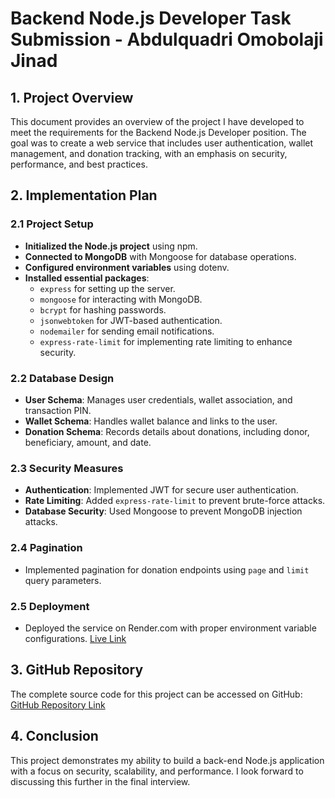 # **Backend Node.js Developer Task Submission - Abdulquadri Omobolaji Jinad**

## **1. Project Overview**

This document provides an overview of the project I have developed to meet the requirements for the Backend Node.js Developer position. The goal was to create a web service that includes user authentication, wallet management, and donation tracking, with an emphasis on security, performance, and best practices.

## **2. Implementation Plan**

### **2.1 Project Setup**

- **Initialized the Node.js project** using npm.
- **Connected to MongoDB** with Mongoose for database operations.
- **Configured environment variables** using dotenv.
- **Installed essential packages**:
  - `express` for setting up the server.
  - `mongoose` for interacting with MongoDB.
  - `bcrypt` for hashing passwords.
  - `jsonwebtoken` for JWT-based authentication.
  - `nodemailer` for sending email notifications.
  - `express-rate-limit` for implementing rate limiting to enhance security.

### **2.2 Database Design**

- **User Schema**: Manages user credentials, wallet association, and transaction PIN.
- **Wallet Schema**: Handles wallet balance and links to the user.
- **Donation Schema**: Records details about donations, including donor, beneficiary, amount, and date.

### **2.3 Security Measures**

- **Authentication**: Implemented JWT for secure user authentication.
- **Rate Limiting**: Added `express-rate-limit` to prevent brute-force attacks.
- **Database Security**: Used Mongoose to prevent MongoDB injection attacks.

### **2.4 Pagination**

- Implemented pagination for donation endpoints using `page` and `limit` query parameters.

### **2.5 Deployment**

- Deployed the service on Render.com with proper environment variable configurations. [Live Link](https://fastamoni-backend-test-jinad-abdulquadri.onrender.com)

## **3. GitHub Repository**

The complete source code for this project can be accessed on GitHub:  
[GitHub Repository Link](https://github.com/mobolajiJinad/fastamoni-backend-test)

## **4. Conclusion**

This project demonstrates my ability to build a back-end Node.js application with a focus on security, scalability, and performance. I look forward to discussing this further in the final interview.
